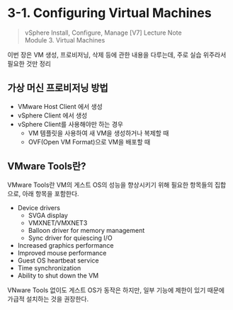 # 3-1. Configuring Virtual Machines

> vSphere Install, Configure, Manage [V7] Lecture Note <br>
> Module 3. Virtual Machines

이번 장은 VM 생성, 프로비저닝, 삭제 등에 관한 내용을 다루는데, 주로 실습 위주라서 필요한 것만 정리

## 가상 머신 프로비저닝 방법
- VMware Host Client 에서 생성
- vSphere Client 에서 생성
- vSphere Client를 사용해야만 하는 경우
    - VM 템플릿을 사용하여 새 VM을 생성하거나 복제할 때
    - OVF(Open VM Format)으로 VM을 배포할 때

## VMware Tools란?

VMware Tools란 VM의 게스트 OS의 성능을 향상시키기 위해 필요한 항목들의 집합으로, 아래 항목을 포함한다.

- Device drivers
    - SVGA display
    - VMXNET/VMXNET3
    - Balloon driver for memory management
    - Sync driver for quiescing I/O
- Increased graphics performance
- Improved mouse performance
- Guest OS heartbeat service
- Time synchronization
- Ability to shut down the VM

VNware Tools 없이도 게스트 OS가 동작은 하지만, 일부 기능에 제한이 있기 때문에 가급적 설치하는 것을 권장한다.

